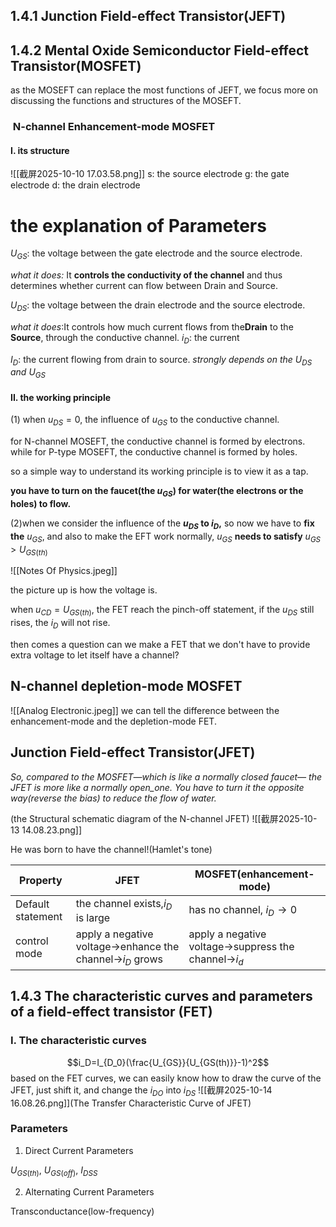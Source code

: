 ## 1.4.1 Junction Field-effect Transistor(JEFT)
## 1.4.2 Mental Oxide Semiconductor Field-effect Transistor(MOSFET)

as the MOSEFT can replace the most functions of JEFT, we focus more on discussing the functions and structures of the MOSEFT.

###  ​ N-channel Enhancement-mode MOSFET

#### I. its structure
![[截屏2025-10-10 17.03.58.png]]
s: the source electrode
g: the gate electrode
d: the drain electrode

# the explanation of Parameters
$U_{GS}$: the voltage between the gate electrode and the source electrode.

*what it does:* It ​**​controls the conductivity of the channel​**​ and thus determines whether current can flow between Drain and Source.


$U_{DS}$: the voltage between the drain electrode and the source electrode.

*what it does*:It controls how much current flows from the ​**​Drain​**​ to the ​**​Source​**​, through the conductive channel.
$i_D$: the current 

$I_D$: the current flowing from drain to source.
*strongly depends on the $U_{DS}$ and $U_{GS}$*



#### II. the working principle

(1) when $u_{DS}=0$, the influence of $u_{GS}$ to the conductive channel.

for N-channel MOSEFT,  the conductive channel is formed by electrons.
while for P-type MOSEFT, the conductive channel is formed by holes.

 so a simple way to understand its working principle is to view it as a tap.

**you have to turn on the faucet(the $u_{GS}$) for water(the electrons or the holes) to flow.**

(2)when we consider the influence of the **$u_{DS}$ to $i_D$,** so now we have to **fix the** $u_{GS}$, and also to make the EFT work normally, $u_{GS}$ **needs to satisfy** $u_{GS}>U_{GS(th)}$

![[Notes Of Physics.jpeg]]

the picture up is how the voltage is.


when $u_{CD} = U_{GS(th)}$, the FET reach the pinch-off statement, if the $u_{DS}$ still rises, the $i_D$ will not rise.

then comes a question can we make a FET that we don't have to provide extra voltage to let itself have a channel?

## N-channel depletion-mode MOSFET


![[Analog Electronic.jpeg]]
we can tell the difference between the enhancement-mode and the depletion-mode FET.





## Junction Field-effect Transistor(JFET)



*So, compared to the MOSFET—which is like a normally closed faucet— the JFET is more like a normally open_one. You have to turn it the opposite way(reverse the bias) to reduce the flow of water.*

(the Structural schematic diagram of the N-channel JFET)
![[截屏2025-10-13 14.08.23.png]]

He was born to have the channel!(Hamlet's tone)

| Property          | JFET                                                             | MOSFET(enhancement-mode)                                    |
| ----------------- | ---------------------------------------------------------------- | ----------------------------------------------------------- |
| Default statement | the channel exists,$i_D$ is large                                | has no channel,  $i_D \to 0$                                |
| control mode      | apply a negative voltage$\to$enhance the channel$\to$$i_D$ grows | apply a negative voltage$\to$suppress the channel$\to$$i_d$ |

## 1.4.3 The characteristic curves and parameters of a field-effect transistor (FET)

### I. The characteristic curves
 $$i_D=I_{D_0}(\frac{U_{GS}}{U_{GS(th)}}-1)^2$$
 based on the FET curves, we can easily know how to draw the curve of the JFET, just shift it, and change the $i_{DO}$ into $i_{DS}$
 ![[截屏2025-10-14 16.08.26.png]](The Transfer Characteristic Curve of JFET)



### Parameters 

1. Direct Current Parameters

$U_{GS(th)}$, $U_{GS(off)}$, $I_{DSS}$

2. Alternating Current Parameters

Transconductance(low-frequency)


